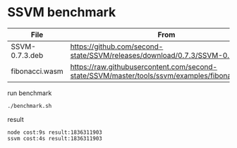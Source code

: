# SSVM benchmark

| File           | From                                                                                          |
| -------------- | --------------------------------------------------------------------------------------------- |
| SSVM-0.7.3.deb | https://github.com/second-state/SSVM/releases/download/0.7.3/SSVM-0.7.3.deb                   |
| fibonacci.wasm | https://raw.githubusercontent.com/second-state/SSVM/master/tools/ssvm/examples/fibonacci.wasm |

run benchmark

```sh
./benchmark.sh
```

result

```
node cost:9s result:1836311903
ssvm cost:4s result:1836311903
```
